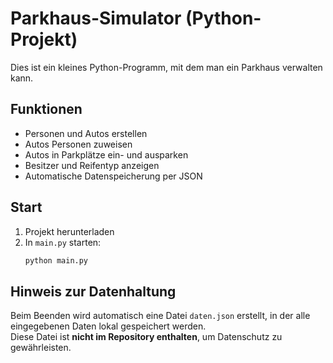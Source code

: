 # Parkhaus-Simulator (Python-Projekt)

Dies ist ein kleines Python-Programm, mit dem man ein Parkhaus verwalten kann.

## Funktionen

- Personen und Autos erstellen
- Autos Personen zuweisen
- Autos in Parkplätze ein- und ausparken
- Besitzer und Reifentyp anzeigen
- Automatische Datenspeicherung per JSON

## Start

1. Projekt herunterladen
2. In `main.py` starten:
   ```bash
   python main.py

## Hinweis zur Datenhaltung

Beim Beenden wird automatisch eine Datei `daten.json` erstellt, in der alle eingegebenen Daten lokal gespeichert werden.  
Diese Datei ist **nicht im Repository enthalten**, um Datenschutz zu gewährleisten.
